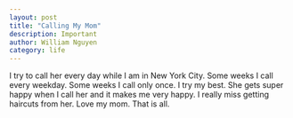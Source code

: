 ```yaml
---
layout: post
title: "Calling My Mom"
description: Important
author: William Nguyen
category: life
---
```


I try to call her every day while I am in New York City. Some weeks I call every weekday. Some weeks I call only once. I try my best. She gets super happy when I call her and it makes me very happy. I really miss getting haircuts from her. Love my mom. That is all.
